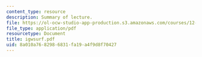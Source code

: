 ```yaml
---
content_type: resource
description: Summary of lecture.
file: https://ol-ocw-studio-app-production.s3.amazonaws.com/courses/12-802-wave-motions-in-the-ocean-and-atmosphere-spring-2004/8a010a7682986831fa19a4f9d8f70427_igwsurf.pdf
file_type: application/pdf
resourcetype: Document
title: igwsurf.pdf
uid: 8a010a76-8298-6831-fa19-a4f9d8f70427
---
```

